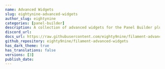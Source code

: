 ```yaml
---
name: Advanced Widgets
slug: eightynine-advanced-widgets
author_slug: eightynine
categories: [panel-builder]
description: A collection of advanced widgets for the Panel Builder plugin.
discord_url: 
docs_url: https://raw.githubusercontent.com/eighty9nine/filament-advanced-widgets/3.x/README.md
github_repository: eighty9nine/filament-advanced-widgets
has_dark_theme: true
has_translations: false
versions: [3]
publish_date:
---
```

